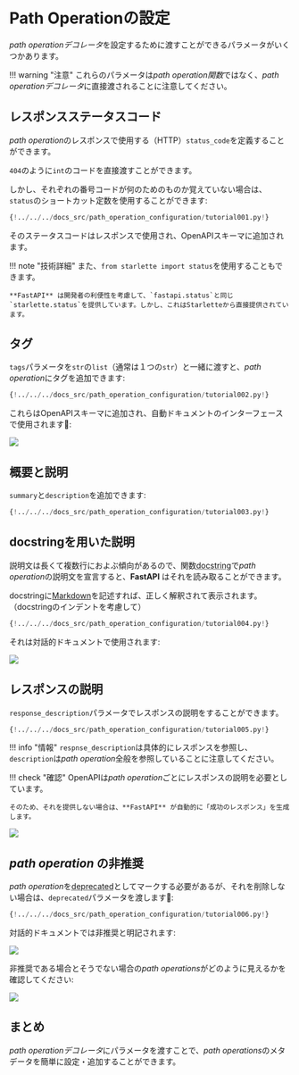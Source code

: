 # Path Operationの設定

*path operationデコレータ*を設定するために渡すことができるパラメータがいくつかあります。

!!! warning "注意"
    これらのパラメータは*path operation関数*ではなく、*path operationデコレータ*に直接渡されることに注意してください。

## レスポンスステータスコード

*path operation*のレスポンスで使用する（HTTP）`status_code`を定義することができます。

`404`のように`int`のコードを直接渡すことができます。

しかし、それぞれの番号コードが何のためのものか覚えていない場合は、`status`のショートカット定数を使用することができます:

```Python hl_lines="3  17"
{!../../../docs_src/path_operation_configuration/tutorial001.py!}
```

そのステータスコードはレスポンスで使用され、OpenAPIスキーマに追加されます。

!!! note "技術詳細"
    また、`from starlette import status`を使用することもできます。

    **FastAPI** は開発者の利便性を考慮して、`fastapi.status`と同じ`starlette.status`を提供しています。しかし、これはStarletteから直接提供されています。

## タグ

`tags`パラメータを`str`の`list`（通常は１つの`str`）と一緒に渡すと、*path operation*にタグを追加できます:

```Python hl_lines="17 22 27"
{!../../../docs_src/path_operation_configuration/tutorial002.py!}
```

これらはOpenAPIスキーマに追加され、自動ドキュメントのインターフェースで使用されます:

<img src="https://fastapi.tiangolo.com/img/tutorial/path-operation-configuration/image01.png">

## 概要と説明

`summary`と`description`を追加できます:

```Python hl_lines="20 21"
{!../../../docs_src/path_operation_configuration/tutorial003.py!}
```

## docstringを用いた説明

説明文は長くて複数行におよぶ傾向があるので、関数<abbr title="ドキュメントに使用される関数内の最初の式（変数に代入されていない）としての複数行の文字列">docstring</abbr>で*path operation*の説明文を宣言すると、**FastAPI** はそれを読み取ることができます。

docstringに<a href="https://en.wikipedia.org/wiki/Markdown" class="external-link" target="_blank">Markdown</a>を記述すれば、正しく解釈されて表示されます。（docstringのインデントを考慮して）

```Python hl_lines="19 20 21 22 23 24 25 26 27"
{!../../../docs_src/path_operation_configuration/tutorial004.py!}
```

それは対話的ドキュメントで使用されます:

<img src="https://fastapi.tiangolo.com/img/tutorial/path-operation-configuration/image02.png">

## レスポンスの説明

`response_description`パラメータでレスポンスの説明をすることができます。

```Python hl_lines="21"
{!../../../docs_src/path_operation_configuration/tutorial005.py!}
```

!!! info "情報"
    `respnse_description`は具体的にレスポンスを参照し、`description`は*path operation*全般を参照していることに注意してください。

!!! check "確認"
    OpenAPIは*path operation*ごとにレスポンスの説明を必要としています。

    そのため、それを提供しない場合は、**FastAPI** が自動的に「成功のレスポンス」を生成します。

<img src="https://fastapi.tiangolo.com/img/tutorial/path-operation-configuration/image03.png">

## *path operation* の非推奨

*path operation*を<abbr title="非推奨、使わない方がよい">deprecated</abbr>としてマークする必要があるが、それを削除しない場合は、`deprecated`パラメータを渡します:

```Python hl_lines="16"
{!../../../docs_src/path_operation_configuration/tutorial006.py!}
```

対話的ドキュメントでは非推奨と明記されます:

<img src="https://fastapi.tiangolo.com/img/tutorial/path-operation-configuration/image04.png">

非推奨である場合とそうでない場合の*path operations*がどのように見えるかを確認してください:

<img src="https://fastapi.tiangolo.com/img/tutorial/path-operation-configuration/image05.png">

## まとめ

*path operationデコレータ*にパラメータを渡すことで、*path operations*のメタデータを簡単に設定・追加することができます。
